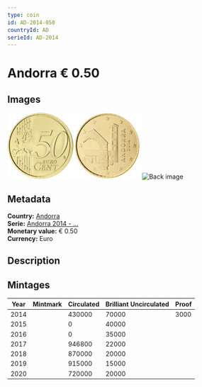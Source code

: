 ```yaml
---
type: coin
id: AD-2014-050
countryId: AD
serieId: AD-2014
---
```


# Andorra € 0.50

## Images

<img src="../../../img/common-2007-050.png" height="150" alt="Front image"><img src="img/andorra-2014-050.png" height="150" alt="Back image">     ![Back image]()

## Metadata

**Country:** [Andorra](../index.md)\
**Serie:** [Andorra 2014 - ...](index.md)\
**Monetary value:** € 0.50\
**Currency:** Euro

## Description


## Mintages

| Year | Mintmark | Circulated | Brilliant Uncirculated | Proof |
| ---- | -------- | ---------- | ---------------------- | ----- |
| 2014 |  | 430000| 70000 | 3000 |
| 2015 |  | 0| 40000 |  |
| 2016 |  | 0| 35000 |  |
| 2017 |  | 946800| 22000 |  |
| 2018 |  | 870000| 20000 |  |
| 2019 |  | 915000| 15000 |  |
| 2020 |  | 720000| 20000 |  |
